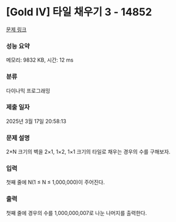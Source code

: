 # [Gold IV] 타일 채우기 3 - 14852 

[문제 링크](https://www.acmicpc.net/problem/14852) 

### 성능 요약

메모리: 9832 KB, 시간: 12 ms

### 분류

다이나믹 프로그래밍

### 제출 일자

2025년 3월 17일 20:58:13

### 문제 설명

<p>2×N 크기의 벽을 2×1, 1×2, 1×1 크기의 타일로 채우는 경우의 수를 구해보자.</p>

### 입력 

 <p>첫째 줄에 N(1 ≤ N ≤ 1,000,000)이 주어진다.</p>

### 출력 

 <p>첫째 줄에 경우의 수를 1,000,000,007로 나눈 나머지를 출력한다.</p>

